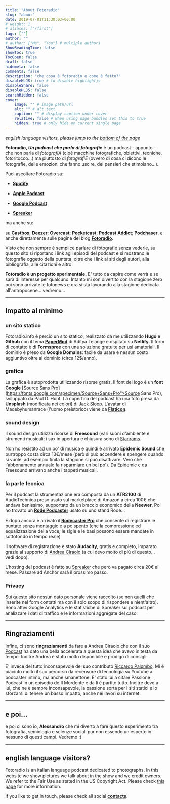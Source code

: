 ```yaml
---
title: "About Fotoradio"
slug: "about"
date: 2019-07-01T11:30:03+00:00
# weight: 1
# aliases: ["/first"]
tags: [""]
author: ""
# author: ["Me", "You"] # multiple authors
ShowReadingTime: false
showToc: true
TocOpen: false
draft: false
hidemeta: false
comments: false
description: "che cosa è fotoradio e come è fatto?"
disableHLJS: true # to disable highlightjs
disableShare: false
disableHLJS: false
searchHidden: false
cover:
    image: "" # image path/url
    alt: "" # alt text
    caption: "" # display caption under cover
    relative: false # when using page bundles set this to true
    hidden: true # only hide on current single page
---
```


_english language visitors, please jump to the [bottom of the page](#english-language-visitors)_

**Fotoradio, _Un podcast che parla di fotografie_** è un podcast - appunto - che non parla di _fotografiA_ (cioè macchine fotografiche, obiettivi, tecniche, fotoritocco...) ma piuttosto di _fotografiE_ (ovvero di cosa ci dicono le fotografie, delle emozioni che fanno uscire, dei pensieri che stimolano...).

Puoi ascoltare Fotoradio su:

- [**Spotify**](https://links.fotoradio.info/spotify)

- [**Apple Podcast**](https://links.fotoradio.info/apple)

- [**Google Podcast**](https://links.fotoradio.info/google)

- [**Spreaker**](https://links.fotoradio.info/spreaker)

ma anche su:

su [**Castbox**](https://castbox.fm/channel/Fotoradio-un-podcast-sulle-fotografie-id2203635?country=it); [**Deezer**](https://www.deezer.com/it/show/419562); [**Overcast**](https://overcast.fm/itunes1473090985); [**Pocketcast**](https://pca.st/itunes/1473090985); [**Podcast Addict**](https://podcastaddict.com/podcast/2413816); [**Podchaser**](https://www.podchaser.com/podcasts/fotoradio-un-podcast-sulle-fot-894285). e anche direttamente sulle pagine del blog [**Fotoradio**](https://fotoradio.info).

Visto che non sempre è semplice parlare di fotografie senza vederle, su questo sito si riportano i link agli episodi del podcast e si mostrano le fotografie oggetto della puntata, oltre che i link ai siti degli autori, alla bibliografia, alle citazioni e altro.

**Fotoradio è un progetto sperimentale.** E' tutto da capire come verrà e se sarà di interesse per qualcuno. Intanto mi son divertito con la stagione zero poi sono arrivate le fotonews e ora si sta lavorando alla stagione dedicata all'antropocene... vedremo...

- - -

## Impatto al minimo

### un sito statico
Fotoradio.info è perciò un sito statico, realizzato da me utilizzando **Hugo** e **Github** con il tema [**PaperMod**](https://github.com/adityatelange/hugo-PaperMod) di Aditya Telange e ospitato su **Netlify**.
Il form di contatto è di **Formspree** con una soluzione gratuite per usi amatoriali.
Il dominio è preso da **Google Domains**: facile da usare e nessun costo aggiuntivo oltre al dominio (circa 12$/anno).

### grafica
La grafica è autoprodotta utilizzando risorse gratis. Il font del logo è un **font Google** [Source Sans Pro](https://fonts.google.com/specimen/Source+Sans+Pro">Source Sans Pro), sviluppato da Paul D. Hunt. La copertina del podcast ha una foto presa da **Unsplash** (modificata nei colori) di [Jack Sloop](https://unsplash.com/@jacksloop).
L'avatar di Madebyhumanrace (l'uomo preistorico) viene da [**Flaticon**](https://www.flaticon.com).

### sound design
Il sound design utilizza risorse di **Freesound** (vari suoni d'ambiente e strumenti musicali: i sax in apertura e chiusura sono di [Stanrams](https://freesound.org/people/stanrams/).

Non ho resistito ad un po' di musica e quindi è arrivato **Epidemic Sound** che purtroppo costa circa 13€/mese (però si può accendere e spengere quando si vuole: ad esempio finita la stagione si può disattivare. Vero che l'abbonamento annuale fa risparmiare un bel po').
Da Epidemic e da Freesound arrivano anche i tappeti musicali.

### la parte tecnica
Per il podcast la strumentazione era composta da un **ATR2100** di AudioTechnica preso usato sul marketplace di Amazon a circa 100€ che andava benissimo, supportato da un braccio economico della **Neewer**. Poi ho trovato un [**Rode Podcaster**](https://it.rode.com/microphones/procaster) usato su uno stand Rode...

E dopo ancora è arrivato il [**Rodecaster Pro**](https://www.rode.com/rodecasterpro) che consente di registrare le puntate senza montaggio e a pc spento (che la compressione ed equalizzazione della voce, le sigle e le basi possono essere mandate in sottofondo in tempo reale)

Il software di registrazione è stato **Audacity**, gratis e completo, imparato grazie al supporto di [Andrea Ciraolo](https://www.officine.me/) (a cui devo molto di più di questo... vedi dopo).

L'hosting del podcast è fatto su [Spreaker](https://www.spreaker.com) che però va pagato circa 20€ al mese. Passare ad Anchor sarà il prossimo passo.

### Privacy

Sui questo sito nessun dato personale viene raccolto (se non quelli che inserite nel form contatti ma con il solo scopo di rispondere e nient'altro). Sono attivi Google Analytics e le statistiche di Spreaker sul podcast per analizzare i dati di traffico e le informazioni aggregate del caso.

- - -
## Ringraziamenti

Infine, ci sono **ringraziamenti** da fare a Andrea Ciraolo che con il suo [Podcast](https://www.spreaker.com/show/passione-podcast) ha dato una bella accelerata a questa idea che avevo in testa da tempo. Inoltre Andrea è stato molto disponibile e prodigo di consigli.

E' invece del tutto inconsapevole del suo contributo [Riccardo Palombo](https://www.spreaker.com/show/il-mordente). Mi è piaciuto molto il suo percorso da recensore di tecnologia su Youtube a podcaster intimo, ma anche smanettone. E' stato lui a citare Passione Podcast in un episodio de Il Mordente e da lì è partito tutto. Inoltre devo a lui, che ne è sempre inconsapevole, la passione sorta per i siti statici e lo sforzarsi di tenere un basso impatto, anche nei lavori su internet.

- - -
## e poi...
e poi ci sono io, **Alessandro** che mi diverto a fare questo esperimento tra fotografia, semiologia e scienze sociali pur non essendo un esperto in nessuno di questi campi. Vedremo :)


- - -
## english language visitors?

Fotoradio is an italian language podcast dedicated to photographs.
In this website we show pictures we talk about in the show and we credit owners. We refer to the Fair Use as stated in the US Copyright Act. Please check [this page](https://fotoradio.info/static_page/fair_use/) for more information.

If you like to get in touch, please check all social [**contacts**](https://fotoradio.info/contact/).
